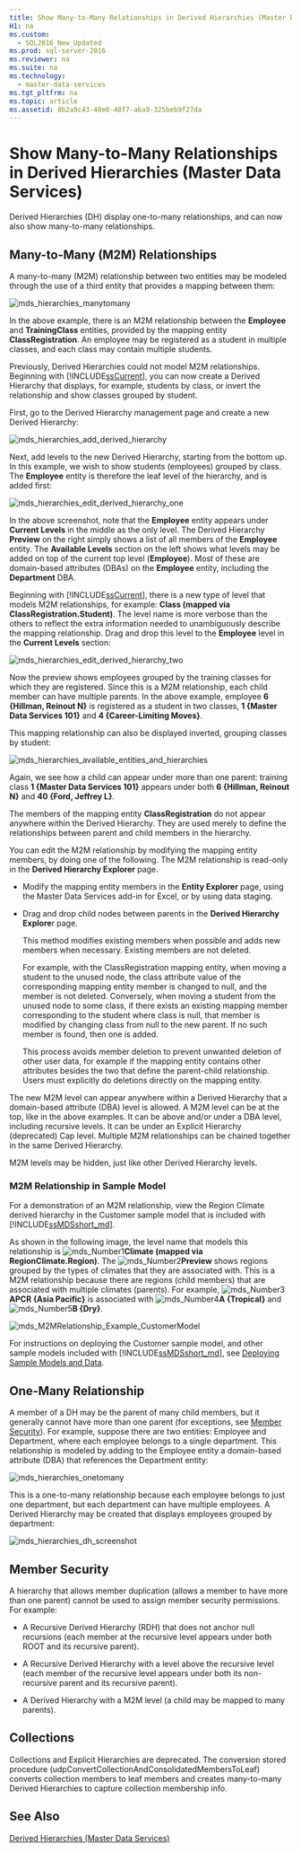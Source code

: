 ```yaml
---
title: Show Many-to-Many Relationships in Derived Hierarchies (Master Data Services)
H1: na
ms.custom: 
  - SQL2016_New_Updated
ms.prod: sql-server-2016
ms.reviewer: na
ms.suite: na
ms.technology: 
  - master-data-services
ms.tgt_pltfrm: na
ms.topic: article
ms.assetid: 8b2a9c43-40e0-48f7-a6a9-325beb9f27da
---
```

# Show Many-to-Many Relationships in Derived Hierarchies (Master Data Services)
  Derived Hierarchies (DH) display one-to-many relationships, and can now also show many-to-many relationships.  
  
## Many-to-Many (M2M) Relationships  
 A many-to-many (M2M) relationship between two entities may be modeled through the use of a third entity that provides a mapping between them:  
  
 ![mds_hierarchies_manytomany](../../Topics/TopicNameNotContainA/media/mds_hierarchies_manytomany.png "mds_hierarchies_manytomany")  
  
 In the above example, there is an M2M relationship between the **Employee** and **TrainingClass** entities, provided by the mapping entity **ClassRegistration**. An employee may be registered as a student in multiple classes, and each class may contain multiple students.  
  
 Previously, Derived Hierarchies could not model M2M relationships. Beginning with [!INCLUDE[ssCurrent](../../Topics/TopicNameContainA/includes/ssCurrent_md.md)], you can now create a Derived Hierarchy that displays, for example, students by class, or invert the relationship and show classes grouped by student.  
  
 First, go to the Derived Hierarchy management page and create a new Derived Hierarchy:  
  
 ![mds_hierarchies_add_derived_hierarchy](../../Topics/TopicNameNotContainA/media/mds_hierarchies_add_derived_hierarchy.png "mds_hierarchies_add_derived_hierarchy")  
  
 Next, add levels to the new Derived Hierarchy, starting from the bottom up. In this example, we wish to show students (employees) grouped by class. The **Employee** entity is therefore the leaf level of the hierarchy, and is added first:  
  
 ![mds_hierarchies_edit_derived_hierarchy_one](../../Topics/TopicNameNotContainA/media/mds_hierarchies_edit_derived_hierarchy_one.PNG "mds_hierarchies_edit_derived_hierarchy_one")  
  
 In the above screenshot, note that the **Employee** entity appears under **Current Levels** in the middle as the only level. The Derived Hierarchy **Preview** on the right simply shows a list of all members of the **Employee** entity. The **Available Levels** section on the left shows what levels may be added on top of the current top level (**Employee**). Most of these are domain-based attributes (DBAs) on the **Employee** entity, including the **Department** DBA.  
  
 Beginning with [!INCLUDE[ssCurrent](../../Topics/TopicNameContainA/includes/ssCurrent_md.md)], there is a new type of level that models M2M relationships, for example: **Class (mapped via ClassRegistration.Student)**. The level name is more verbose than the others to reflect the extra information needed to unambiguously describe the mapping relationship. Drag and drop this level to the **Employee** level in the **Current Levels** section:  
  
 ![mds_hierarchies_edit_derived_hierarchy_two](../../Topics/TopicNameNotContainA/media/mds_hierarchies_edit_derived_hierarchy_two.PNG "mds_hierarchies_edit_derived_hierarchy_two")  
  
 Now the preview shows employees grouped by the training classes for which they are registered. Since this is a M2M relationship, each child member can have multiple parents. In the above example, employee **6 {Hillman, Reinout N}** is registered as a student in two classes, **1 {Master Data Services 101}** and **4 {Career-Limiting Moves}**.  
  
 This mapping relationship can also be displayed inverted, grouping classes by student:  
  
 ![mds_hierarchies_available_entities_and_hierarchies](../../Topics/TopicNameNotContainA/media/mds_hierarchies_available_entities_and_hierarchies.PNG "mds_hierarchies_available_entities_and_hierarchies")  
  
 Again, we see how a child can appear under more than one parent: training class **1 {Master Data Services 101}** appears under both **6 {Hillman, Reinout N}** and **40 {Ford, Jeffrey L}**.  
  
 The members of the mapping entity **ClassRegistration** do not appear anywhere within the Derived Hierarchy. They are used merely to define the relationships between parent and child members in the hierarchy.  
  
 You can edit the M2M relationship by modifying the mapping entity members, by doing one of the following. The M2M relationship is read-only in the **Derived Hierarchy Explorer** page.  
  
-   Modify the mapping entity members in the **Entity Explorer** page, using the Master Data Services add-in for Excel, or by using data staging.  
  
-   Drag and drop child nodes between parents in the **Derived Hierarchy Explore**r page.  
  
     This method modifies  existing members when possible and adds new members when necessary. Existing members are not deleted.  
  
     For example, with the ClassRegistration mapping entity, when moving a student to the unused node, the class attribute value of the corresponding mapping entity member is changed to null, and the member is not deleted. Conversely, when moving a student from the unused node to some class, if there exists an existing mapping member corresponding to the student where class is null, that member is modified by changing class from null to the new parent. If no such member is found, then one is added.  
  
     This process avoids member deletion to prevent unwanted deletion of other user data, for example if the mapping entity contains other attributes besides the two that define the parent-child relationship. Users must explicitly do deletions directly on the mapping entity.  
  
 The new M2M level can appear anywhere within a Derived Hierarchy that a domain-based attribute (DBA) level is allowed. A M2M level can be at the top, like in the above examples. It can be above and/or under a DBA level, including recursive levels. It can be under an Explicit Hierarchy (deprecated) Cap level. Multiple M2M relationships can be chained together in the same Derived Hierarchy.  
  
 M2M levels may be hidden, just like other Derived Hierarchy levels.  
   
### <a name="M2MSample"></a> M2M Relationship in Sample Model  
For a demonstration of an M2M relationship, view the Region Climate derived hierarchy in the Customer sample model that is included with [!INCLUDE[ssMDSshort_md](../../Topics/TopicNameContainA/includes/ssMDSshort_md.md)].   
  
As shown in the following image, the level name that models this relationship is ![mds_Number1](../../Topics/TopicNameNotContainA/media/mds_Number1.png)**Climate (mapped via RegionClimate.Region)**. The ![mds_Number2](../../Topics/TopicNameNotContainA/media/mds_Number2.png)**Preview** shows regions grouped by the types of climates that they are associated with. This is a M2M relationship because there are regions (child members) that are associated with multiple climates (parents). For example, ![mds_Number3](../../Topics/TopicNameNotContainA/media/mds_Number3.png)**APCR {Asia Pacific}** is associated with ![mds_Number4](../../Topics/TopicNameNotContainA/media/mds_Number4.png)**A {Tropical}** and ![mds_Number5](../../Topics/TopicNameNotContainA/media/mds_Number5.png)**B {Dry}**.  
  
![mds_M2MRelationship_Example_CustomerModel](../../Topics/TopicNameNotContainA/media/mds_M2MRelationship_Example_CustomerModel.png)  
  
For instructions on deploying the Customer sample model, and other sample models included with [!INCLUDE[ssMDSshort_md](../../Topics/TopicNameContainA/includes/ssMDSshort_md.md)], see [Deploying Sample Models and Data](../../Topics/TopicNameNotContainA/Master-Data-Services.md#deploySample).   
  
## One-Many Relationship  
 A member of a DH may be the parent of many child members, but it generally cannot have more than one parent (for exceptions, see [Member Security](#bkmk_member_security)). For example, suppose there are two entities: Employee and Department, where each employee belongs to a single department. This relationship is modeled by adding to the Employee entity a domain-based attribute (DBA) that references the Department entity:  
  
 ![mds_hierarchies_onetomany](../../Topics/TopicNameNotContainA/media/mds_hierarchies_onetomany.png "mds_hierarchies_onetomany")  
  
 This is a one-to-many relationship because each employee belongs to just one department, but each department can have multiple employees. A Derived Hierarchy may be created that displays employees grouped by department:  
  
 ![mds_hierarchies_dh_screenshot](../../Topics/TopicNameNotContainA/media/mds_hierarchies_dh_screenshot.png "mds_hierarchies_dh_screenshot")  
  
##  <a name="bkmk_member_security"></a> Member Security  
 A hierarchy that allows member duplication (allows a member to have more than one parent) cannot be used to assign member security permissions. For example:  
  
-   A Recursive Derived Hierarchy (RDH) that does not anchor null recursions (each member at the recursive level appears under both ROOT and its recursive parent).  
  
-   A Recursive Derived Hierarchy with a level above the recursive level (each member of the recursive level appears under both its non-recursive parent and its recursive parent).  
  
-   A Derived Hierarchy with a M2M level (a child may be mapped to many parents).  
  
## Collections  
 Collections and Explicit Hierarchies are deprecated. The conversion stored procedure (udpConvertCollectionAndConsolidatedMembersToLeaf) converts collection members to leaf members and creates many-to-many Derived Hierarchies to capture collection membership info.  
  
## See Also  
 [Derived Hierarchies &#40;Master Data Services&#41;](../../Topics/TopicNameNotContainA/Derived-Hierarchies--Master-Data-Services-.md)  
  
  